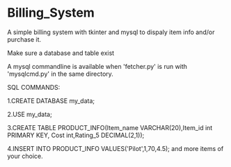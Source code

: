 # Billing_System
A simple billing system with tkinter and mysql to dispaly item info and/or purchase  it.

Make sure a database and table exist

A mysql commandline is available when 'fetcher.py' is run with 'mysqlcmd.py' in the same directory.

SQL COMMANDS:

1.CREATE DATABASE my_data;

2.USE my_data;

3.CREATE TABLE PRODUCT_INFO(Item_name VARCHAR(20),Item_id int PRIMARY KEY, Cost int,Rating_5 DECIMAL(2,1));

4.INSERT INTO PRODUCT_INFO VALUES('Pilot',1,70,4.5); and more items of your choice.

